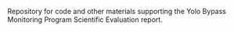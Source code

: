 Repository for code and other materials supporting the Yolo Bypass Monitoring Program Scientific Evaluation report.
